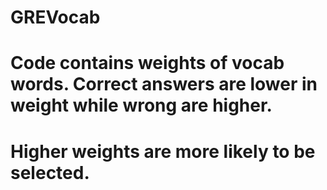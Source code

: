 # GREVocab
# Code contains weights of vocab words. Correct answers are lower in weight while wrong are higher.
# Higher weights are more likely to be selected.